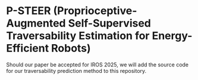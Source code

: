 # P-STEER (**P**roprioceptive-Augmented **S**elf-Supervised **T**raversability **E**stimation for **E**nergy-Efficient **R**obots)

Should our paper be accepted for IROS 2025, we will add the source code for our traversability prediction method to this repository.
